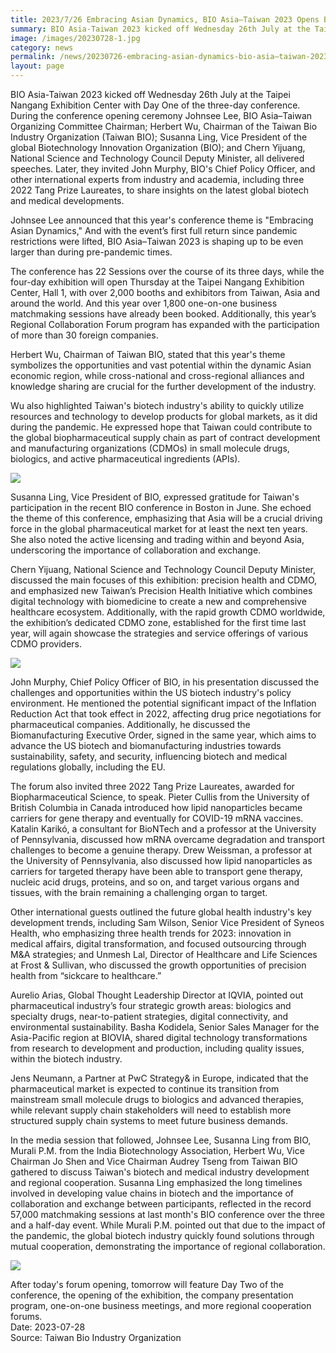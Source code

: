 ```yaml
---
title: 2023/7/26 Embracing Asian Dynamics, BIO Asia–Taiwan 2023 Opens Bigger than Ever!
summary: BIO Asia-Taiwan 2023 kicked off Wednesday 26th July at the Taipei Nangang Exhibition Center with Day One of the three-day conference.
image: /images/20230728-1.jpg
category: news
permalink: /news/20230726-embracing-asian-dynamics-bio-asia–taiwan-2023-opens-bigger-than-ever/
layout: page
---
```


BIO Asia-Taiwan 2023 kicked off Wednesday 26th July at the Taipei Nangang Exhibition Center with Day One of the three-day conference. During the conference opening ceremony Johnsee Lee, BIO Asia–Taiwan Organizing Committee Chairman; Herbert Wu, Chairman of the Taiwan Bio Industry Organization (Taiwan BIO); Susanna Ling, Vice President of the global Biotechnology Innovation Organization (BIO); and Chern Yijuang, National Science and Technology Council Deputy Minister, all delivered speeches. Later, they invited John Murphy, BIO's Chief Policy Officer, and other international experts from industry and academia, including three 2022 Tang Prize Laureates, to share insights on the latest global biotech and medical developments.

Johnsee Lee announced that this year's conference theme is "Embracing Asian Dynamics," And with the event’s first full return since pandemic restrictions were lifted, BIO Asia–Taiwan 2023 is shaping up to be even larger than during pre-pandemic times.
 
The conference has 22 Sessions over the course of its three days, while the four-day exhibition will open Thursday at the Taipei Nangang Exhibition Center, Hall 1, with over 2,000 booths and exhibitors from Taiwan, Asia and around the world. And this year over 1,800 one-on-one business matchmaking sessions have already been booked. Additionally, this year’s Regional Collaboration Forum program has expanded with the participation of more than 30 foreign companies.
 
Herbert Wu, Chairman of Taiwan BIO, stated that this year's theme symbolizes the opportunities and vast potential within the dynamic Asian economic region, while cross-national and cross-regional alliances and knowledge sharing are crucial for the further development of the industry.
 
Wu also highlighted Taiwan's biotech industry's ability to quickly utilize resources and technology to develop products for global markets, as it did during the pandemic. He expressed hope that Taiwan could contribute to the global biopharmaceutical supply chain as part of contract development and manufacturing organizations (CDMOs) in small molecule drugs, biologics, and active pharmaceutical ingredients (APIs).
 
<img src="https://bio.taiwan.gov.tw/images/20230728-2.jpg">

Susanna Ling, Vice President of BIO, expressed gratitude for Taiwan's participation in the recent BIO conference in Boston in June. She echoed the theme of this conference, emphasizing that Asia will be a crucial driving force in the global pharmaceutical market for at least the next ten years. She also noted the active licensing and trading within and beyond Asia, underscoring the importance of collaboration and exchange.
 
Chern Yijuang, National Science and Technology Council Deputy Minister, discussed the main focuses of this exhibition: precision health and CDMO, and emphasized new Taiwan’s Precision Health Initiative which combines digital technology with biomedicine to create a new and comprehensive healthcare ecosystem. Additionally, with the rapid growth CDMO worldwide, the exhibition’s dedicated CDMO zone, established for the first time last year, will again showcase the strategies and service offerings of various CDMO providers.

<img src="https://bio.taiwan.gov.tw/images/20230728-3.jpg">

John Murphy, Chief Policy Officer of BIO, in his presentation discussed the challenges and opportunities within the US biotech industry's policy environment. He mentioned the potential significant impact of the Inflation Reduction Act that took effect in 2022, affecting drug price negotiations for pharmaceutical companies. Additionally, he discussed the Biomanufacturing Executive Order, signed in the same year, which aims to advance the US biotech and biomanufacturing industries towards sustainability, safety, and security, influencing biotech and medical regulations globally, including the EU.
 
The forum also invited three 2022 Tang Prize Laureates, awarded for Biopharmaceutical Science, to speak. Pieter Cullis from the University of British Columbia in Canada introduced how lipid nanoparticles became carriers for gene therapy and eventually for COVID-19 mRNA vaccines. Katalin Karikó, a consultant for BioNTech and a professor at the University of Pennsylvania, discussed how mRNA overcame degradation and transport challenges to become a genuine therapy. Drew Weissman, a professor at the University of Pennsylvania, also discussed how lipid nanoparticles as carriers for targeted therapy have been able to transport gene therapy, nucleic acid drugs, proteins, and so on, and target various organs and tissues, with the brain remaining a challenging organ to target.
 
Other international guests outlined the future global health industry's key development trends, including Sam Wilson, Senior Vice President of Syneos Health, who emphasizing three health trends for 2023: innovation in medical affairs, digital transformation, and focused outsourcing through M&A strategies; and Unmesh Lal, Director of Healthcare and Life Sciences at Frost & Sullivan, who discussed the growth opportunities of precision health from “sickcare to healthcare.”
 
Aurelio Arias, Global Thought Leadership Director at IQVIA, pointed out pharmaceutical industry’s four strategic growth areas: biologics and specialty drugs, near-to-patient strategies, digital connectivity, and environmental sustainability. Basha Kodidela, Senior Sales Manager for the Asia-Pacific region at BIOVIA, shared digital technology transformations from research to development and production, including quality issues, within the biotech industry.
 
Jens Neumann, a Partner at PwC Strategy& in Europe, indicated that the pharmaceutical market is expected to continue its transition from mainstream small molecule drugs to biologics and advanced therapies, while relevant supply chain stakeholders will need to establish more structured supply chain systems to meet future business demands.
 
In the media session that followed, Johnsee Lee, Susanna Ling from BIO, Murali P.M. from the India Biotechnology Association, Herbert Wu, Vice Chairman Jo Shen and Vice Chairman Audrey Tseng from Taiwan BIO gathered to discuss Taiwan's biotech and medical industry development and regional cooperation. Susanna Ling emphasized the long timelines involved in developing value chains in biotech and the importance of collaboration and exchange between participants, reflected in the record 57,000 matchmaking sessions at last month's BIO conference over the three and a half-day event. While Murali P.M. pointed out that due to the impact of the pandemic, the global biotech industry quickly found solutions through mutual cooperation, demonstrating the importance of regional collaboration.

<img src="https://bio.taiwan.gov.tw/images/20230728-4.jpg">

After today's forum opening, tomorrow will feature Day Two of the conference, the opening of the exhibition, the company presentation program, one-on-one business meetings, and more regional cooperation forums.
<br/>
Date: 2023-07-28
<br/>
Source: Taiwan Bio Industry Organization
